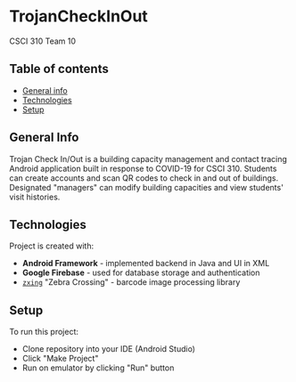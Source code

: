 # TrojanCheckInOut
CSCI 310 Team 10
## Table of contents
* [General info](#general-info)
* [Technologies](#technologies)
* [Setup](#setup)

## General Info
Trojan Check In/Out is a building capacity management and contact tracing Android application built in response to COVID-19 for CSCI 310. Students can create accounts and scan QR codes to check in and out of buildings. Designated "managers" can modify building capacities and view students' visit histories.

## Technologies
Project is created with:
* **Android Framework** - implemented backend in Java and UI in XML
* **Google Firebase** - used for database storage and authentication
* [`zxing`](https://github.com/zxing/zxing) "Zebra Crossing" - barcode image processing library
	
## Setup
To run this project:
* Clone repository into your IDE (Android Studio)
* Click "Make Project"
* Run on emulator by clicking "Run" button
